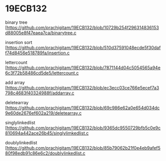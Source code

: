 # 19ECB132

binary tree [https://github.com/prachigitam/19ECB132/blob/10729b254f296314836153d88005e8f47eaea7ca/binarytree.c

insertion sort [https://github.com/prachigitam/19ECB132/blob/510d37591048ecde5f30daff74d8456e518789fa/insertion.c

lettercount [https://github.com/prachigitam/19ECB132/blob/7871144d04c5054565a94e6c3f72b58486cd5de5/lettercount.c

add array [https://github.com/prachigitam/19ECB132/blob/ec3ecc03ce766e5ecef7a3798c4683f40324988f/addarray.c

deletearray [https://github.com/prachigitam/19ECB132/blob/69c986e62a0e654d034dc9e60de2676ef602a219/deletearray.c

singlylinkedlist [https://github.com/prachigitam/19ECB132/blob/9365dc9550729bfb5c0e9c810694a442ace26b45/singlylimkedlist.c

doublylinkedlist [https://github.com/prachigitam/19ECB132/blob/85b79062b21f0e4eb9afef580f98edb91c86e6c2/doublylinkedlist.c
